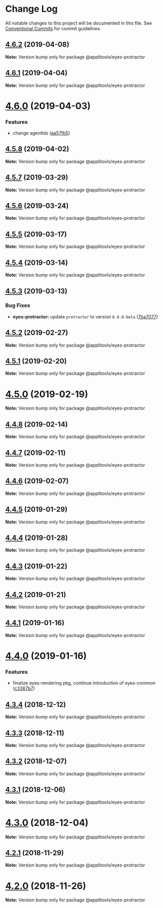 # Change Log

All notable changes to this project will be documented in this file.
See [Conventional Commits](https://conventionalcommits.org) for commit guidelines.

## [4.6.2](https://github.com/applitools/eyes.sdk.javascript1/compare/@applitools/eyes-protractor@4.6.1...@applitools/eyes-protractor@4.6.2) (2019-04-08)

**Note:** Version bump only for package @applitools/eyes-protractor





## [4.6.1](https://github.com/applitools/eyes.sdk.javascript1/compare/@applitools/eyes-protractor@4.6.0...@applitools/eyes-protractor@4.6.1) (2019-04-04)

**Note:** Version bump only for package @applitools/eyes-protractor





# [4.6.0](https://github.com/applitools/eyes.sdk.javascript1/compare/@applitools/eyes-protractor@4.5.8...@applitools/eyes-protractor@4.6.0) (2019-04-03)


### Features

* change agentIds ([aa57fb5](https://github.com/applitools/eyes.sdk.javascript1/commit/aa57fb5))





## [4.5.8](https://github.com/applitools/eyes.sdk.javascript1/compare/@applitools/eyes-protractor@4.5.7...@applitools/eyes-protractor@4.5.8) (2019-04-02)

**Note:** Version bump only for package @applitools/eyes-protractor





## [4.5.7](https://github.com/applitools/eyes.sdk.javascript1/compare/@applitools/eyes-protractor@4.5.6...@applitools/eyes-protractor@4.5.7) (2019-03-29)

**Note:** Version bump only for package @applitools/eyes-protractor





## [4.5.6](https://github.com/applitools/eyes.sdk.javascript1/compare/@applitools/eyes-protractor@4.5.5...@applitools/eyes-protractor@4.5.6) (2019-03-24)

**Note:** Version bump only for package @applitools/eyes-protractor





## [4.5.5](https://github.com/applitools/eyes.sdk.javascript1/compare/@applitools/eyes-protractor@4.5.4...@applitools/eyes-protractor@4.5.5) (2019-03-17)

**Note:** Version bump only for package @applitools/eyes-protractor





## [4.5.4](https://github.com/applitools/eyes.sdk.javascript1/compare/@applitools/eyes-protractor@4.5.3...@applitools/eyes-protractor@4.5.4) (2019-03-14)

**Note:** Version bump only for package @applitools/eyes-protractor





## [4.5.3](https://github.com/applitools/eyes.sdk.javascript1/compare/@applitools/eyes-protractor@4.5.2...@applitools/eyes-protractor@4.5.3) (2019-03-13)


### Bug Fixes

* **eyes-protractor:** update `protractor` to version `6.0.0-beta` ([7ba7077](https://github.com/applitools/eyes.sdk.javascript1/commit/7ba7077))





## [4.5.2](https://github.com/applitools/eyes.sdk.javascript1/compare/@applitools/eyes-protractor@4.5.1...@applitools/eyes-protractor@4.5.2) (2019-02-27)

**Note:** Version bump only for package @applitools/eyes-protractor





## [4.5.1](https://github.com/applitools/eyes.sdk.javascript1/compare/@applitools/eyes-protractor@4.5.0...@applitools/eyes-protractor@4.5.1) (2019-02-20)

**Note:** Version bump only for package @applitools/eyes-protractor





# [4.5.0](https://github.com/applitools/eyes.sdk.javascript1/compare/@applitools/eyes-protractor@4.4.8...@applitools/eyes-protractor@4.5.0) (2019-02-19)

**Note:** Version bump only for package @applitools/eyes-protractor





## [4.4.8](https://github.com/applitools/eyes.sdk.javascript1/compare/@applitools/eyes-protractor@4.4.7...@applitools/eyes-protractor@4.4.8) (2019-02-14)

**Note:** Version bump only for package @applitools/eyes-protractor





## [4.4.7](https://github.com/applitools/eyes.sdk.javascript1/compare/@applitools/eyes-protractor@4.4.6...@applitools/eyes-protractor@4.4.7) (2019-02-11)

**Note:** Version bump only for package @applitools/eyes-protractor






## [4.4.6](https://github.com/applitools/eyes.sdk.javascript1/compare/@applitools/eyes-protractor@4.4.5...@applitools/eyes-protractor@4.4.6) (2019-02-07)

**Note:** Version bump only for package @applitools/eyes-protractor





## [4.4.5](https://github.com/applitools/eyes.sdk.javascript1/compare/@applitools/eyes-protractor@4.4.4...@applitools/eyes-protractor@4.4.5) (2019-01-29)

**Note:** Version bump only for package @applitools/eyes-protractor





## [4.4.4](https://github.com/applitools/eyes.sdk.javascript1/compare/@applitools/eyes-protractor@4.4.3...@applitools/eyes-protractor@4.4.4) (2019-01-28)

**Note:** Version bump only for package @applitools/eyes-protractor





## [4.4.3](https://github.com/applitools/eyes.sdk.javascript1/compare/@applitools/eyes-protractor@4.4.2...@applitools/eyes-protractor@4.4.3) (2019-01-22)

**Note:** Version bump only for package @applitools/eyes-protractor





## [4.4.2](https://github.com/applitools/eyes.sdk.javascript1/compare/@applitools/eyes-protractor@4.4.1...@applitools/eyes-protractor@4.4.2) (2019-01-21)

**Note:** Version bump only for package @applitools/eyes-protractor





## [4.4.1](https://github.com/applitools/eyes.sdk.javascript1/compare/@applitools/eyes-protractor@4.4.0...@applitools/eyes-protractor@4.4.1) (2019-01-16)

**Note:** Version bump only for package @applitools/eyes-protractor





# [4.4.0](https://github.com/applitools/eyes.sdk.javascript1/compare/@applitools/eyes-protractor@4.3.4...@applitools/eyes-protractor@4.4.0) (2019-01-16)


### Features

* finalize eyes-rendering pkg, continue introduction of eyes-common ([c3367b7](https://github.com/applitools/eyes.sdk.javascript1/commit/c3367b7))





## [4.3.4](https://github.com/applitools/eyes.sdk.javascript1/compare/@applitools/eyes-protractor@4.3.3...@applitools/eyes-protractor@4.3.4) (2018-12-12)

**Note:** Version bump only for package @applitools/eyes-protractor





## [4.3.3](https://github.com/applitools/eyes.sdk.javascript1/compare/@applitools/eyes-protractor@4.3.2...@applitools/eyes-protractor@4.3.3) (2018-12-11)

**Note:** Version bump only for package @applitools/eyes-protractor





## [4.3.2](https://github.com/applitools/eyes.sdk.javascript1/compare/@applitools/eyes-protractor@4.3.1...@applitools/eyes-protractor@4.3.2) (2018-12-07)

**Note:** Version bump only for package @applitools/eyes-protractor





## [4.3.1](https://github.com/applitools/eyes.sdk.javascript1/compare/@applitools/eyes-protractor@4.3.0...@applitools/eyes-protractor@4.3.1) (2018-12-06)

**Note:** Version bump only for package @applitools/eyes-protractor





# [4.3.0](https://github.com/applitools/eyes.sdk.javascript1/compare/@applitools/eyes-protractor@4.2.1...@applitools/eyes-protractor@4.3.0) (2018-12-04)

**Note:** Version bump only for package @applitools/eyes-protractor





## [4.2.1](https://github.com/applitools/eyes.sdk.javascript1/compare/@applitools/eyes-protractor@4.2.0...@applitools/eyes-protractor@4.2.1) (2018-11-29)

**Note:** Version bump only for package @applitools/eyes-protractor





# [4.2.0](https://github.com/applitools/eyes.sdk.javascript1/compare/@applitools/eyes-protractor@4.1.0...@applitools/eyes-protractor@4.2.0) (2018-11-26)

**Note:** Version bump only for package @applitools/eyes-protractor
